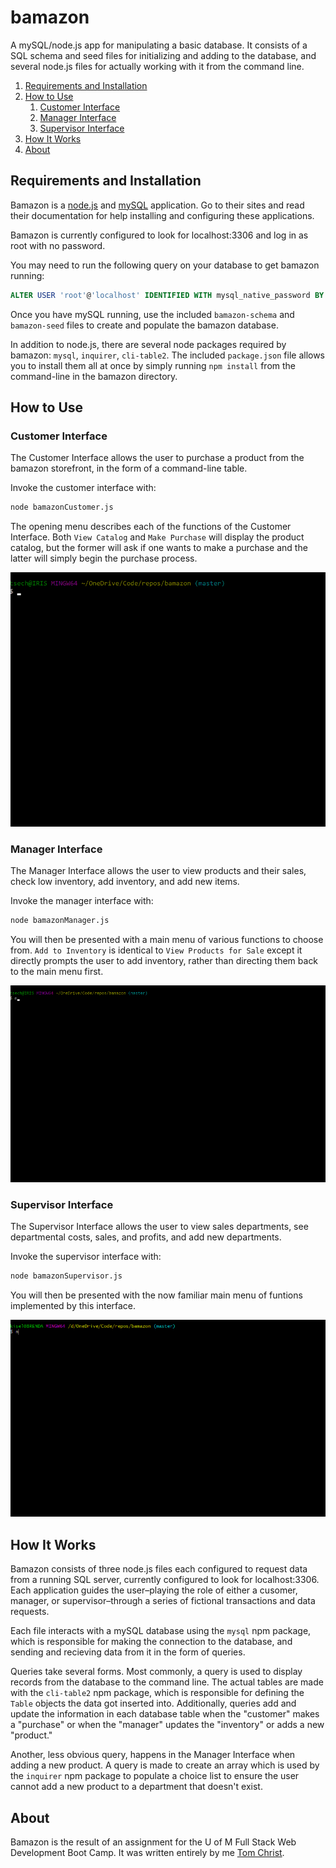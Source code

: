 # bamazon
A mySQL/node.js app for manipulating a basic database. It consists of a SQL schema and seed files for initializing and adding to the database, and several node.js files for actually working with it from the command line.

1. [Requirements and Installation](#requirements-and-installation)
1. [How to Use](#how-to-use)
    1. [Customer Interface](#customer-interface)
    1. [Manager Interface](#manager-interface)
    1. [Supervisor Interface](#supervisor-interface)
1. [How It Works](#how-it-works)
1. [About](#about)

## Requirements and Installation

Bamazon is a [node.js](https://nodejs.org/en/) and [mySQL](https://www.mysql.com/) application. Go to their sites and read their documentation for help installing and configuring these applications.

Bamazon is currently configured to look for localhost:3306 and log in as root with no password.

You may need to run the following query on your database to get bamazon running:

```sql
ALTER USER 'root'@'localhost' IDENTIFIED WITH mysql_native_password BY ''
```

Once you have mySQL running, use the included `bamazon-schema` and `bamazon-seed` files to create and populate the bamazon database.

In addition to node.js, there are several node packages required by bamazon: `mysql`, `inquirer`, `cli-table2`. The included `package.json` file allows you to install them all at once by simply running `npm install` from the command-line in the bamazon directory.

## How to Use

### Customer Interface

The Customer Interface allows the user to purchase a product from the bamazon storefront, in the form of a command-line table.

Invoke the customer interface with:

```bash
node bamazonCustomer.js
```

The opening menu describes each of the functions of the Customer Interface. Both `View Catalog` and `Make Purchase` will display the product catalog, but the former will ask if one wants to make a purchase and the latter will simply begin the purchase process.

![See the Demo](./gifs/bamazonCustomer-demo.gif)

### Manager Interface

The Manager Interface allows the user to view products and their sales, check low inventory, add inventory, and add new items.

Invoke the manager interface with:

```bash
node bamazonManager.js
```

You will then be presented with a main menu of various functions to choose from. `Add to Inventory` is identical to `View Products for Sale` except it directly prompts the user to add inventory, rather than directing them back to the main menu first.

![See the Demo](./gifs/bamazonManager-demo.gif)

### Supervisor Interface

The Supervisor Interface allows the user to view sales departments, see departmental costs, sales, and profits, and add new departments.

Invoke the supervisor interface with:

```bash
node bamazonSupervisor.js
```

You will then be presented with the now familiar main menu of funtions implemented by this interface.

![See the Demo](./gifs/bamazonSupervisor-demo.gif)

## How It Works

Bamazon consists of three node.js files each configured to request data from a running SQL server, currently configured to look for localhost:3306. Each application guides the user&#8211;playing the role of either a cusomer, manager, or supervisor&#8211;through a series of fictional transactions and data requests.

Each file interacts with a mySQL database using the `mysql` npm package, which is responsible for making the connection to the database, and sending and recieving data from it in the form of queries.

Queries take several forms. Most commonly, a query is used to display records from the database to the command line. The actual tables are made with the `cli-table2` npm package, which is responsible for defining the `Table` objects the data got inserted into. Additionally, queries add and update the information in each database table when the "customer" makes a "purchase" or when the "manager" updates the "inventory" or adds a new "product."

Another, less obvious query, happens in the Manager Interface when adding a new product. A query is made to create an array which is used by the `inquirer` npm package to populate a choice list to ensure the user cannot add a new product to a department that doesn't exist.

## About

Bamazon is the result of an assignment for the U of M Full Stack Web Development Boot Camp. It was written entirely by me [Tom Christ](https://kiselblat.github.io/).
